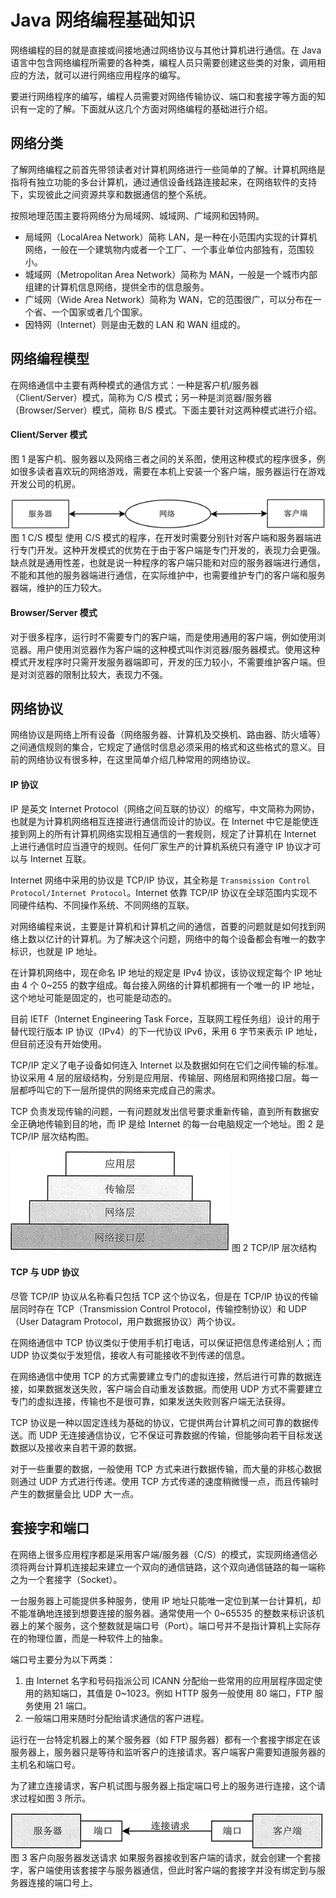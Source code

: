 # Java 网络编程基础知识

网络编程的目的就是直接或间接地通过网络协议与其他计算机进行通信。在 Java 语言中包含网络编程所需要的各种类，编程人员只需要创建这些类的对象，调用相应的方法，就可以进行网络应用程序的编写。

要进行网络程序的编写，编程人员需要对网络传输协议、端口和套接字等方面的知识有一定的了解。下面就从这几个方面对网络编程的基础进行介绍。

## 网络分类

了解网络编程之前首先带领读者对计算机网络进行一些简单的了解。计算机网络是指将有独立功能的多台计算机，通过通信设备线路连接起来，在网络软件的支持下，实现彼此之间资源共享和数据通信的整个系统。

按照地理范围主要将网络分为局域网、城域网、广域网和因特网。

*   局域网（LocalArea Network）简称 LAN，是一种在小范围内实现的计算机网络，一般在一个建筑物内或者一个工厂、一个事业单位内部独有，范围较小。
*   城域网（Metropolitan Area Network）简称为 MAN，一般是一个城市内部组建的计算机信息网络，提供全市的信息服务。
*   广域网（Wide Area Network）简称为 WAN，它的范围很广，可以分布在一个省、一个国家或者几个国家。
*   因特网（Internet）则是由无数的 LAN 和 WAN 组成的。

## 网络编程模型

在网络通信中主要有两种模式的通信方式：一种是客户机/服务器（Client/Server）模式，简称为 C/S 模式；另一种是浏览器/服务器（Browser/Server）模式，简称 B/S 模式。下面主要针对这两种模式进行介绍。

#### Client/Server 模式

图 1 是客户机、服务器以及网络三者之间的关系图，使用这种模式的程序很多，例如很多读者喜欢玩的网络游戏，需要在本机上安装一个客户端，服务器运行在游戏开发公司的机房。

![C/S 模型](img/dd1fd98d652b4f4bb88153780b93d661.jpg)
图 1 C/S 模型
使用 C/S 模式的程序，在开发时需要分别针对客户端和服务器端进行专门开发。这种开发模式的优势在于由于客户端是专门开发的，表现力会更强。缺点就是通用性差，也就是说一种程序的客户端只能和对应的服务器端进行通信，不能和其他的服务器端进行通信，在实际维护中，也需要维护专门的客户端和服务器端，维护的压力较大。

#### Browser/Server 模式

对于很多程序，运行时不需要专门的客户端，而是使用通用的客户端，例如使用浏览器。用户使用浏览器作为客户端的这种模式叫作浏览器/服务器模式。使用这种模式开发程序时只需开发服务器端即可，开发的压力较小，不需要维护客户端。但是对浏览器的限制比较大，表现力不强。

## 网络协议

网络协议是网络上所有设备（网络服务器、计算机及交换机、路由器、防火墙等）之间通信规则的集合，它规定了通信时信息必须采用的格式和这些格式的意义。目前的网络协议有很多种，在这里简单介绍几种常用的网络协议。

#### IP 协议

IP 是英文 Internet Protocol（网络之间互联的协议）的缩写，中文简称为网协，也就是为计算机网络相互连接进行通信而设计的协议。在 Internet 中它是能使连接到网上的所有计算机网络实现相互通信的一套规则，规定了计算机在 Internet 上进行通信时应当遵守的规则。任何厂家生产的计算机系统只有遵守 IP 协议才可以与 Internet 互联。

Internet 网络中采用的协议是 TCP/IP 协议，其全称是 `Transmission Control Protocol/Internet Protocol`。Internet 依靠 TCP/IP 协议在全球范围内实现不同硬件结构、不同操作系统、不同网络的互联。

对网络编程来说，主要是计算机和计算机之间的通信，首要的问题就是如何找到网络上数以亿计的计算机。为了解决这个问题，网络中的每个设备都会有唯一的数字标识，也就是 IP 地址。

在计算机网络中，现在命名 IP 地址的规定是 IPv4 协议，该协议规定每个 IP 地址由 4 个 0~255 的数字组成。每台接入网络的计算机都拥有一个唯一的 IP 地址，这个地址可能是固定的，也可能是动态的。

目前 IETF（Internet Engineering Task Force，互联网工程任务组）设计的用于替代现行版本 IP 协议（IPv4）的下一代协议 IPv6，釆用 6 字节来表示 IP 地址，但目前还没有开始使用。

TCP/IP 定义了电子设备如何连入 Internet 以及数据如何在它们之间传输的标准。协议采用 4 层的层级结构，分别是应用层、传输层、网络层和网络接口层。每一层都呼叫它的下一层所提供的网络来完成自己的需求。

TCP 负责发现传输的问题，一有问题就发出信号要求重新传输，直到所有数据安全正确地传输到目的地，而 IP 是给 Internet 的每一台电脑规定一个地址。图 2 是 TCP/IP 层次结构图。

![TCP/IP 层次结构](img/9348cdb8f913e175a85e0386f7c83118.jpg)
图 2 TCP/IP 层次结构

#### TCP 与 UDP 协议

尽管 TCP/IP 协议从名称看只包括 TCP 这个协议名，但是在 TCP/IP 协议的传输层同时存在 TCP（Transmission Control Protocol，传输控制协议）和 UDP（User Datagram Protocol，用户数据报协议）两个协议。

在网络通信中 TCP 协议类似于使用手机打电话，可以保证把信息传递给别人；而 UDP 协议类似于发短信，接收人有可能接收不到传递的信息。

在网络通信中使用 TCP 的方式需要建立专门的虚拟连接，然后进行可靠的数据连接，如果数据发送失败，客户端会自动重发该数据。而使用 UDP 方式不需要建立专门的虚拟连接，传输也不是很可靠，如果发送失败则客户端无法获得。

TCP 协议是一种以固定连线为基础的协议，它提供两台计算机之间可靠的数据传送。而 UDP 无连接通信协议，它不保证可靠数据的传输，但能够向若干目标发送数据以及接收来自若干源的数据。

对于一些重要的数据，一般使用 TCP 方式来进行数据传输，而大量的非核心数据则通过 UDP 方式进行传递。使用 TCP 方式传递的速度稍微慢一点，而且传输时产生的数据量会比 UDP 大一点。

## 套接字和端口

在网络上很多应用程序都是采用客户端/服务器（C/S）的模式，实现网络通信必须将两台计算机连接起来建立一个双向的通信链路，这个双向通信链路的每一端称之为一个套接字（Socket）。

一台服务器上可能提供多种服务，使用 IP 地址只能唯一定位到某一台计算机，却不能准确地连接到想要连接的服务器。通常使用一个 0~65535 的整数来标识该机器上的某个服务，这个整数就是端口号（Port）。端口号并不是指计算机上实际存在的物理位置，而是一种软件上的抽象。

端口号主要分为以下两类：

1.  由 Internet 名字和号码指派公司 ICANN 分配绐一些常用的应用层程序固定使用的熟知端口，其值是 0~1023。例如 HTTP 服务一般使用 80 端口，FTP 服务使用 21 端口。
2.  一般端口用来随时分配绐请求通信的客户进程。

运行在一台特定机器上的某个服务器（如 FTP 服务器）都有一个套接字绑定在该服务器上，服务器只是等待和监听客户的连接请求。客户端客户需要知道服务器的主机名和端口号。

为了建立连接请求，客户机试图与服务器上指定端口号上的服务进行连接，这个请求过程如图 3 所示。

![客户向服务器发送请求](img/87b80bc3fb31b9b688ee27eafcaa1cf8.jpg)
图 3 客户向服务器发送请求
如果服务器接收到客户端的请求，就会创建一个套接字，客户端使用该套接字与服务器通信，但此时客户端的套接字并没有绑定到与服务器连接的端口号上。